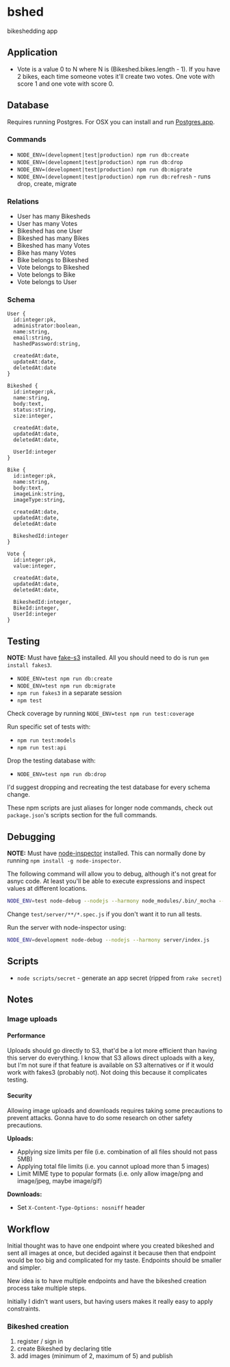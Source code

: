 # bshed

bikeshedding app

## Application

* Vote is a value 0 to N where N is (Bikeshed.bikes.length - 1). If you have 2 bikes, each time someone votes it'll create two votes. One vote with score 1 and one vote with score 0.

## Database

Requires running Postgres. For OSX you can install and run [Postgres.app](http://postgresapp.com/).

### Commands

* `NODE_ENV=(development|test|production) npm run db:create`
* `NODE_ENV=(development|test|production) npm run db:drop`
* `NODE_ENV=(development|test|production) npm run db:migrate`
* `NODE_ENV=(development|test|production) npm run db:refresh` - runs drop, create, migrate

### Relations

* User has many Bikesheds
* User has many Votes
* Bikeshed has one User
* Bikeshed has many Bikes
* Bikeshed has many Votes
* Bike has many Votes
* Bike belongs to Bikeshed
* Vote belongs to Bikeshed
* Vote belongs to Bike
* Vote belongs to User

### Schema

```
User {
  id:integer:pk,
  administrator:boolean,
  name:string,
  email:string,
  hashedPassword:string,

  createdAt:date,
  updateAt:date,
  deletedAt:date
}

Bikeshed {
  id:integer:pk,
  name:string,
  body:text,
  status:string,
  size:integer,

  createdAt:date,
  updatedAt:date,
  deletedAt:date,

  UserId:integer
}

Bike {
  id:integer:pk,
  name:string,
  body:text,
  imageLink:string,
  imageType:string,

  createdAt:date,
  updatedAt:date,
  deletedAt:date

  BikeshedId:integer
}

Vote {
  id:integer:pk,
  value:integer,

  createdAt:date,
  updatedAt:date,
  deletedAt:date,

  BikeshedId:integer,
  BikeId:integer,
  UserId:integer
}
```

## Testing

**NOTE:** Must have [fake-s3](https://github.com/jubos/fake-s3) installed. All you should need to do is run `gem install fakes3`.

* `NODE_ENV=test npm run db:create`
* `NODE_ENV=test npm run db:migrate`
* `npm run fakes3` in a separate session
* `npm test`

Check coverage by running `NODE_ENV=test npm run test:coverage`

Run specific set of tests with:

* `npm run test:models`
* `npm run test:api`


Drop the testing database with:

* `NODE_ENV=test npm run db:drop`


I'd suggest dropping and recreating the test database for every schema change.

These npm scripts are just aliases for longer node commands, check out `package.json`'s scripts section for the full commands.


## Debugging

**NOTE:** Must have [node-inspector](https://github.com/node-inspector/node-inspector) installed. This can normally done by running `npm install -g node-inspector`.

The following command will allow you to debug, although it's not great for asnyc code.
At least you'll be able to execute expressions and inspect values at different locations.

```sh
NODE_ENV=test node-debug --nodejs --harmony node_modules/.bin/_mocha --require co-mocha test/server/**/*.spec.js
```

Change `test/server/**/*.spec.js` if you don't want it to run all tests.


Run the server with node-inspector using:

```sh
NODE_ENV=development node-debug --nodejs --harmony server/index.js
```


## Scripts

* `node scripts/secret` - generate an app secret (ripped from `rake secret`)


## Notes

### Image uploads

#### Performance

Uploads should go directly to S3, that'd be a lot more efficient than having this server do everything. I know that S3 allows direct uploads with a key, but I'm not sure if that feature is available on S3 alternatives or if it would work with fakes3 (probably not). Not doing this because it complicates testing.

#### Security

Allowing image uploads and downloads requires taking some precautions to prevent attacks. Gonna have to do some research on other safety precautions.

**Uploads:**

* Applying size limits per file (i.e. combination of all files should not pass 5MB)
* Applying total file limits (i.e. you cannot upload more than 5 images)
* Limit MIME type to popular formats (i.e. only allow image/png and image/jpeg, maybe image/gif)

**Downloads:**

* Set `X-Content-Type-Options: nosniff` header

## Workflow

Initial thought was to have one endpoint where you created bikeshed and sent all images at once, but decided against it because then that endpoint would be too big and complicated for my taste. Endpoints should be smaller and simpler.

New idea is to have multiple endpoints and have the bikeshed creation process take multiple steps.

Initially I didn't want users, but having users makes it really easy to apply constraints.

### Bikeshed creation

1. register / sign in
2. create Bikeshed by declaring title
3. add images (minimum of 2, maximum of 5) and publish


